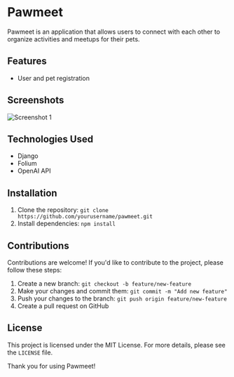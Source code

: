 # Pawmeet

Pawmeet is an application that allows users to connect with each other to organize activities and meetups for their pets.

## Features

- User and pet registration

## Screenshots

![Screenshot 1](screenshots/screenshot1.png)

## Technologies Used

- Django
- Folium
- OpenAI API

## Installation

1. Clone the repository: `git clone https://github.com/yourusername/pawmeet.git`
2. Install dependencies: `npm install`

## Contributions

Contributions are welcome! If you'd like to contribute to the project, please follow these steps:

1. Create a new branch: `git checkout -b feature/new-feature`
2. Make your changes and commit them: `git commit -m "Add new feature"`
3. Push your changes to the branch: `git push origin feature/new-feature`
4. Create a pull request on GitHub

## License

This project is licensed under the MIT License. For more details, please see the `LICENSE` file.

Thank you for using Pawmeet!
